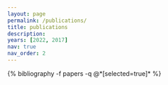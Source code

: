```yaml
---
layout: page
permalink: /publications/
title: publications
description: 
years: [2022, 2017]
nav: true
nav_order: 2
---
```

<!-- _pages/publications.md -->
<div class="publications-custom">
{% bibliography -f papers -q @*[selected=true]* %}
</div>